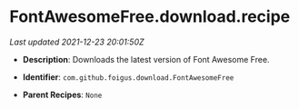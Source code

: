 # FontAwesomeFree.download.recipe

_Last updated 2021-12-23 20:01:50Z_

- **Description**: Downloads the latest version of Font Awesome Free.

- **Identifier**: `com.github.foigus.download.FontAwesomeFree`

- **Parent Recipes**: `None`
